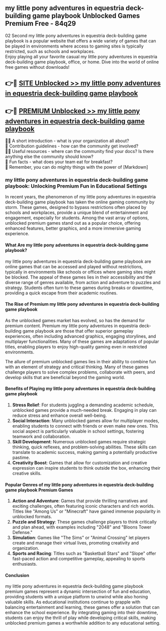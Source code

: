 ## my little pony  adventures in equestria deck-building game playbook Unblocked Games Premium Free - 84q29

02 Second my little pony  adventures in equestria deck-building game playbook is a popular website that offers a wide variety of games that can be played in environments where access to gaming sites is typically restricted, such as schools and workplaces.  
Enjoy playing all your favorite casual my little pony  adventures in equestria deck-building game playbook, office, or home. Dive into the world of online free games without downloads!

## 👉🔴 [SITE Unblocked >> my little pony  adventures in equestria deck-building game playbook](http://freeplayer.one?title=my_little_pony__adventures_in_equestria_deck-building_game_playbook&ref=13D)

## 👉🔴 [PREMIUM Unblocked >> my little pony  adventures in equestria deck-building game playbook](http://freeplayer.one?title=my_little_pony__adventures_in_equestria_deck-building_game_playbook&ref=13D)

🙋‍♀️ A short introduction - what is your organization all about?  
🌈 Contribution guidelines - how can the community get involved?  
👩‍💻 Useful resources - where can the community find your docs? Is there anything else the community should know?  
🍿 Fun facts - what does your team eat for breakfast?  
🧙 Remember, you can do mighty things with the power of [Markdown]

### my little pony  adventures in equestria deck-building game playbook: Unlocking Premium Fun in Educational Settings

In recent years, the phenomenon of my little pony  adventures in equestria deck-building game playbook has taken the online gaming community by storm. These games, designed to bypass restrictions often placed by schools and workplaces, provide a unique blend of entertainment and engagement, especially for students. Among the vast array of options, unblocked premium games stand out as a popular choice, offering enhanced features, better graphics, and a more immersive gaming experience.

#### What Are my little pony  adventures in equestria deck-building game playbook?

my little pony  adventures in equestria deck-building game playbook are online games that can be accessed and played without restrictions, typically in environments like schools or offices where gaming sites might be blocked. The appeal of these games lies in their accessibility and the diverse range of genres available, from action and adventure to puzzles and strategy. Students often turn to these games during breaks or downtime, providing a quick escape from their academic routines.

#### The Rise of Premium my little pony  adventures in equestria deck-building game playbook

As the unblocked games market has evolved, so has the demand for premium content. Premium my little pony  adventures in equestria deck-building game playbook are those that offer superior gameplay experiences, often including advanced graphics, engaging storylines, and multiplayer functionalities. Many of these games are adaptations of popular titles, enabling players to enjoy high-quality gaming even in restricted environments.

The allure of premium unblocked games lies in their ability to combine fun with an element of strategy and critical thinking. Many of these games challenge players to solve complex problems, collaborate with peers, and develop skills that are beneficial beyond the gaming world.

#### Benefits of Playing my little pony  adventures in equestria deck-building game playbook

1.  **Stress Relief**: For students juggling a demanding academic schedule, unblocked games provide a much-needed break. Engaging in play can reduce stress and enhance overall well-being.
2.  **Social Interaction**: Many unblocked games allow for multiplayer modes, enabling students to connect with friends or even make new ones. This social aspect is particularly valuable in school settings, fostering teamwork and collaboration.
3.  **Skill Development**: Numerous unblocked games require strategic thinking, quick reflexes, and problem-solving abilities. These skills can translate to academic success, making gaming a potentially productive pastime.
4.  **Creativity Boost**: Games that allow for customization and creative expression can inspire students to think outside the box, enhancing their creative skills.

#### Popular Genres of my little pony  adventures in equestria deck-building game playbook Premium Games

1.  **Action and Adventure**: Games that provide thrilling narratives and exciting challenges, often featuring iconic characters and rich worlds. Titles like "Among Us" or "Minecraft" have gained immense popularity in unblocked formats.
2.  **Puzzle and Strategy**: These games challenge players to think critically and plan ahead, with examples including "2048" and "Bloons Tower Defense."
3.  **Simulation**: Games like "The Sims" or "Animal Crossing" let players create and manage their virtual lives, promoting creativity and organization.
4.  **Sports and Racing**: Titles such as "Basketball Stars" and "Slope" offer fast-paced action and competitive gameplay, appealing to sports enthusiasts.

#### Conclusion

my little pony  adventures in equestria deck-building game playbook premium games represent a dynamic intersection of fun and education, providing students with a unique platform to unwind while also honing valuable skills. As educational institutions continue to grapple with balancing entertainment and learning, these games offer a solution that can enhance the school experience. By integrating gaming into their downtime, students can enjoy the thrill of play while developing critical skills, making unblocked premium games a worthwhile addition to any educational setting.